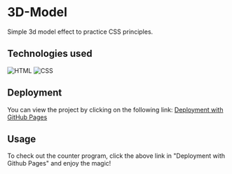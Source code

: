 # 3D-Model

Simple 3d model effect to practice CSS principles.

## Technologies used

![HTML](https://img.shields.io/badge/HTML5-E34F26?style=for-the-badge&logo=html5&logoColor=white)
![CSS](https://img.shields.io/badge/CSS-239120?&style=for-the-badge&logo=css3&logoColor=white)

## Deployment

You can view the project by clicking on the following link: [Deployment with GitHub Pages](https://pharpala.github.io/3D-Model)

## Usage

To check out the counter program, click the above link in "Deployment with Github Pages" and enjoy the magic!
